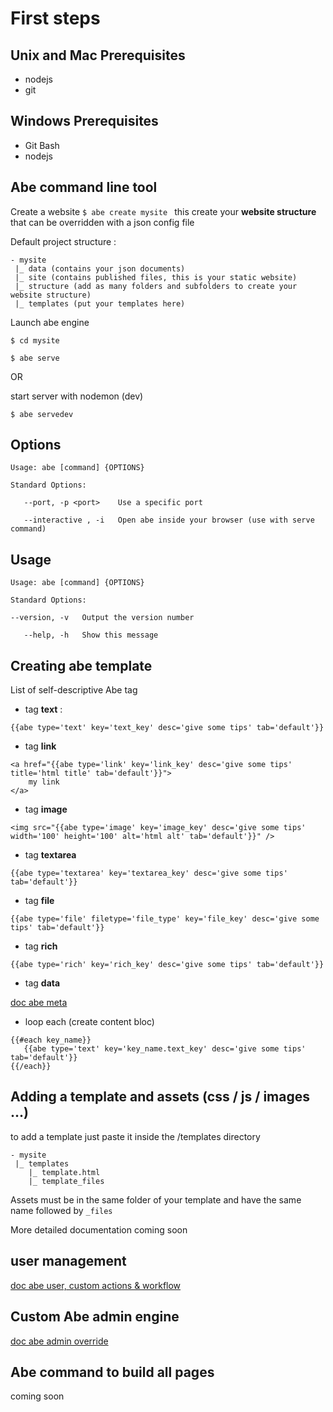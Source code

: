# First steps
## Unix and Mac Prerequisites

- nodejs
- git

## Windows Prerequisites

- Git Bash
- nodejs

## Abe command line tool

Create a website  ```$ abe create mysite ```
this create your __website structure__ that can be overridden with a json config file

Default project structure :

```
- mysite
 |_ data (contains your json documents)
 |_ site (contains published files, this is your static website)
 |_ structure (add as many folders and subfolders to create your website structure)
 |_ templates (put your templates here)
```

Launch abe engine 

```$ cd mysite ```

```$ abe serve ```

OR

start server with nodemon (dev)

```$ abe servedev ```

## Options

```
Usage: abe [command] {OPTIONS}

Standard Options:

   --port, -p <port> 	Use a specific port
   
   --interactive , -i   Open abe inside your browser (use with serve command)

```

## Usage

```
Usage: abe [command] {OPTIONS}

Standard Options:

--version, -v 	Output the version number

   --help, -h 	Show this message

```

## Creating abe template
List of self-descriptive Abe tag

- tag __text__ :

```
{{abe type='text' key='text_key' desc='give some tips' tab='default'}}
```
- tag __link__

```
<a href="{{abe type='link' key='link_key' desc='give some tips' title='html title' tab='default'}}">
	my link
</a>
```
- tag __image__

```
<img src="{{abe type='image' key='image_key' desc='give some tips' width='100' height='100' alt='html alt' tab='default'}}" />
```
- tag __textarea__

```
{{abe type='textarea' key='textarea_key' desc='give some tips' tab='default'}}
```
- tag __file__

```
{{abe type='file' filetype='file_type' key='file_key' desc='give some tips' tab='default'}}
```
- tag __rich__

```
{{abe type='rich' key='rich_key' desc='give some tips' tab='default'}}
```
- tag __data__

[doc abe meta](docs/abe-data.md)

- loop each (create content bloc) 

```
{{#each key_name}}
​	{{abe type='text' key='key_name.text_key' desc='give some tips' tab='default'}}
{{/each}}
```

## Adding a template and assets (css / js / images ...)

to add a template just paste it inside the /templates directory
```
- mysite
 |_ templates 
	|_ template.html
	|_ template_files
```

Assets must be in the same folder of your template and have the same name followed by `_files`

More detailed documentation coming soon

## user management

[doc abe user, custom actions & workflow](docs/abe-users.md)


## Custom Abe admin engine

[doc abe admin override](docs/abe-users.md)


## Abe command to build all pages

coming soon
